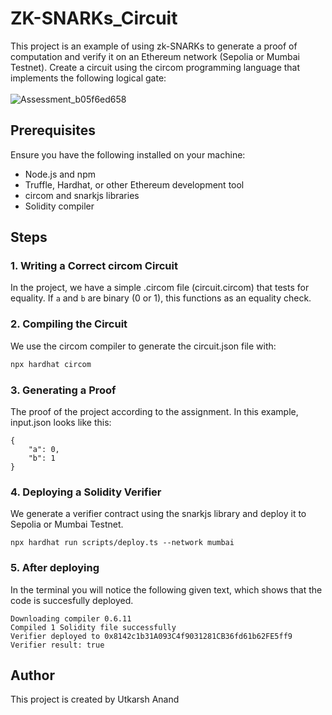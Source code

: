 # ZK-SNARKs_Circuit

This project is an example of using zk-SNARKs to generate a proof of computation and verify it on an Ethereum network (Sepolia or Mumbai Testnet).
Create a circuit using the circom programming language that implements the following logical gate:
<br></br>
![Assessment_b05f6ed658](https://github.com/KislayKaushal/zKSNARK_Circuit/assets/90495218/b686643f-fdb5-40e9-8b9f-5ac2caa329f3)

## Prerequisites

Ensure you have the following installed on your machine:
- Node.js and npm
- Truffle, Hardhat, or other Ethereum development tool
- circom and snarkjs libraries
- Solidity compiler

## Steps

### 1. Writing a Correct circom Circuit

In the project, we have a simple .circom file (circuit.circom) that tests for equality. If `a` and `b` are binary (0 or 1), this functions as an equality check.

### 2. Compiling the Circuit

We use the circom compiler to generate the circuit.json file with:

```bash
npx hardhat circom
```
### 3. Generating a Proof
The proof of the project according to the assignment.
In this example, input.json looks like this:

```
{
    "a": 0,
    "b": 1
}
```
### 4. Deploying a Solidity Verifier
We generate a verifier contract using the snarkjs library and deploy it to Sepolia or Mumbai Testnet.
```
npx hardhat run scripts/deploy.ts --network mumbai
```
### 5. After deploying
In the terminal you will notice the following given text, which shows that the code is succesfully deployed.
```
Downloading compiler 0.6.11
Compiled 1 Solidity file successfully
Verifier deployed to 0x8142c1b31A093C4f9031281CB36fd61b62FE5ff9
Verifier result: true
```
## Author
This project is created by Utkarsh Anand
